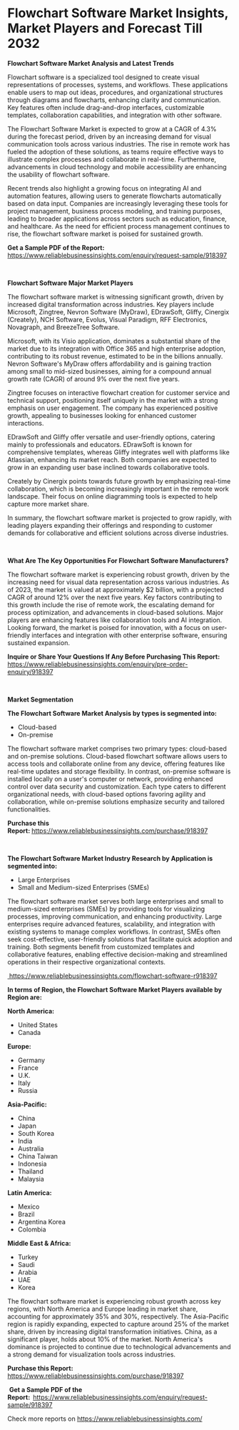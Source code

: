 <p><h1>Flowchart Software Market Insights, Market Players and Forecast Till 2032</h1></p><p><strong>Flowchart Software Market Analysis and Latest Trends</strong></p>
<p><p>Flowchart software is a specialized tool designed to create visual representations of processes, systems, and workflows. These applications enable users to map out ideas, procedures, and organizational structures through diagrams and flowcharts, enhancing clarity and communication. Key features often include drag-and-drop interfaces, customizable templates, collaboration capabilities, and integration with other software.</p><p>The Flowchart Software Market is expected to grow at a CAGR of 4.3% during the forecast period, driven by an increasing demand for visual communication tools across various industries. The rise in remote work has fueled the adoption of these solutions, as teams require effective ways to illustrate complex processes and collaborate in real-time. Furthermore, advancements in cloud technology and mobile accessibility are enhancing the usability of flowchart software. </p><p>Recent trends also highlight a growing focus on integrating AI and automation features, allowing users to generate flowcharts automatically based on data input. Companies are increasingly leveraging these tools for project management, business process modeling, and training purposes, leading to broader applications across sectors such as education, finance, and healthcare. As the need for efficient process management continues to rise, the flowchart software market is poised for sustained growth.</p></p>
<p><strong>Get a Sample PDF of the Report:&nbsp;</strong> <a href="https://www.reliablebusinessinsights.com/enquiry/request-sample/918397?utm_campaign=2287&utm_medium=2&utm_source=Github&utm_content=ia&utm_term=06032025&utm_id=flowchart-software">https://www.reliablebusinessinsights.com/enquiry/request-sample/918397</a></p>
<p>&nbsp;</p>
<p><strong>Flowchart Software Major Market Players</strong></p>
<p><p>The flowchart software market is witnessing significant growth, driven by increased digital transformation across industries. Key players include Microsoft, Zingtree, Nevron Software (MyDraw), EDrawSoft, Gliffy, Cinergix (Creately), NCH Software, Evolus, Visual Paradigm, RFF Electronics, Novagraph, and BreezeTree Software.</p><p>Microsoft, with its Visio application, dominates a substantial share of the market due to its integration with Office 365 and high enterprise adoption, contributing to its robust revenue, estimated to be in the billions annually. Nevron Software's MyDraw offers affordability and is gaining traction among small to mid-sized businesses, aiming for a compound annual growth rate (CAGR) of around 9% over the next five years.</p><p>Zingtree focuses on interactive flowchart creation for customer service and technical support, positioning itself uniquely in the market with a strong emphasis on user engagement. The company has experienced positive growth, appealing to businesses looking for enhanced customer interactions.</p><p>EDrawSoft and Gliffy offer versatile and user-friendly options, catering mainly to professionals and educators. EDrawSoft is known for comprehensive templates, whereas Gliffy integrates well with platforms like Atlassian, enhancing its market reach. Both companies are expected to grow in an expanding user base inclined towards collaborative tools.</p><p>Creately by Cinergix points towards future growth by emphasizing real-time collaboration, which is becoming increasingly important in the remote work landscape. Their focus on online diagramming tools is expected to help capture more market share.</p><p>In summary, the flowchart software market is projected to grow rapidly, with leading players expanding their offerings and responding to customer demands for collaborative and efficient solutions across diverse industries.</p></p>
<p>&nbsp;</p>
<p><strong>What Are The Key Opportunities For Flowchart Software Manufacturers?</strong></p>
<p><p>The flowchart software market is experiencing robust growth, driven by the increasing need for visual data representation across various industries. As of 2023, the market is valued at approximately $2 billion, with a projected CAGR of around 12% over the next five years. Key factors contributing to this growth include the rise of remote work, the escalating demand for process optimization, and advancements in cloud-based solutions. Major players are enhancing features like collaboration tools and AI integration. Looking forward, the market is poised for innovation, with a focus on user-friendly interfaces and integration with other enterprise software, ensuring sustained expansion.</p></p>
<p><strong>Inquire or Share Your Questions If Any Before Purchasing This Report:</strong> <a href="https://www.reliablebusinessinsights.com/enquiry/pre-order-enquiry/918397?utm_campaign=2287&utm_medium=2&utm_source=Github&utm_content=ia&utm_term=06032025&utm_id=flowchart-software">https://www.reliablebusinessinsights.com/enquiry/pre-order-enquiry/918397</a></p>
<p>&nbsp;</p>
<p><strong>Market Segmentation</strong></p>
<p><strong>The Flowchart Software Market Analysis by types is segmented into:</strong></p>
<p><ul><li>Cloud-based</li><li>On-premise</li></ul></p>
<p><p>The flowchart software market comprises two primary types: cloud-based and on-premise solutions. Cloud-based flowchart software allows users to access tools and collaborate online from any device, offering features like real-time updates and storage flexibility. In contrast, on-premise software is installed locally on a user's computer or network, providing enhanced control over data security and customization. Each type caters to different organizational needs, with cloud-based options favoring agility and collaboration, while on-premise solutions emphasize security and tailored functionalities.</p></p>
<p><strong>Purchase this Report:&nbsp;</strong><a href="https://www.reliablebusinessinsights.com/purchase/918397?utm_campaign=2287&utm_medium=2&utm_source=Github&utm_content=ia&utm_term=06032025&utm_id=flowchart-software">https://www.reliablebusinessinsights.com/purchase/918397</a></p>
<p>&nbsp;</p>
<p><strong>The Flowchart Software Market Industry Research by Application is segmented into:</strong></p>
<p><ul><li>Large Enterprises</li><li>Small and Medium-sized Enterprises (SMEs)</li></ul></p>
<p><p>The flowchart software market serves both large enterprises and small to medium-sized enterprises (SMEs) by providing tools for visualizing processes, improving communication, and enhancing productivity. Large enterprises require advanced features, scalability, and integration with existing systems to manage complex workflows. In contrast, SMEs often seek cost-effective, user-friendly solutions that facilitate quick adoption and training. Both segments benefit from customized templates and collaborative features, enabling effective decision-making and streamlined operations in their respective organizational contexts.</p></p>
<p><a href="https://www.reliablebusinessinsights.com/flowchart-software-r918397?utm_campaign=2287&utm_medium=2&utm_source=Github&utm_content=ia&utm_term=06032025&utm_id=flowchart-software">&nbsp;https://www.reliablebusinessinsights.com/flowchart-software-r918397</a></p>
<p><strong>In terms of Region, the Flowchart Software Market Players available by Region are:</strong></p>
<p>
    <p> <strong> North America: </strong>
        <ul>
            <li>United States</li>
            <li>Canada</li>
        </ul>
        </p> 
    <p> <strong> Europe: </strong>
        <ul>
            <li>Germany</li>
            <li>France</li>
            <li>U.K.</li>
            <li>Italy</li>
            <li>Russia</li>
        </ul>
        </p> 
    <p> <strong> Asia-Pacific: </strong>
        <ul>
            <li>China</li>
            <li>Japan</li>
            <li>South Korea</li>
            <li>India</li>
            <li>Australia</li>
            <li>China Taiwan</li>
            <li>Indonesia</li>
            <li>Thailand</li>
            <li>Malaysia</li>
        </ul>
        </p> 
    <p> <strong> Latin America: </strong>
        <ul>
            <li>Mexico</li>
            <li>Brazil</li>
            <li>Argentina Korea</li>
            <li>Colombia</li>
        </ul>
        </p> 
    <p> <strong> Middle East & Africa: </strong>
        <ul>
            <li>Turkey</li>
            <li>Saudi</li>
            <li>Arabia</li>
            <li>UAE</li>
            <li>Korea</li>
        </ul>
    </p>
    </p>
<p><p>The flowchart software market is experiencing robust growth across key regions, with North America and Europe leading in market share, accounting for approximately 35% and 30%, respectively. The Asia-Pacific region is rapidly expanding, expected to capture around 25% of the market share, driven by increasing digital transformation initiatives. China, as a significant player, holds about 10% of the market. North America's dominance is projected to continue due to technological advancements and a strong demand for visualization tools across industries.</p></p>
<p><strong>Purchase this Report: </strong><a href="https://www.reliablebusinessinsights.com/purchase/918397?utm_campaign=2287&utm_medium=2&utm_source=Github&utm_content=ia&utm_term=06032025&utm_id=flowchart-software">https://www.reliablebusinessinsights.com/purchase/918397</a></p>
<p>&nbsp;<strong>Get a Sample PDF of the Report:&nbsp;&nbsp;</strong><a href="https://www.reliablebusinessinsights.com/enquiry/request-sample/918397?utm_campaign=2287&utm_medium=2&utm_source=Github&utm_content=ia&utm_term=06032025&utm_id=flowchart-software">https://www.reliablebusinessinsights.com/enquiry/request-sample/918397</a></p>
<p><strong></strong></p>
<p>Check more reports on <a href="https://www.reliablebusinessinsights.com/?utm_campaign=2287&utm_medium=2&utm_source=Github&utm_content=ia&utm_term=06032025&utm_id=flowchart-software">https://www.reliablebusinessinsights.com/</a></p>